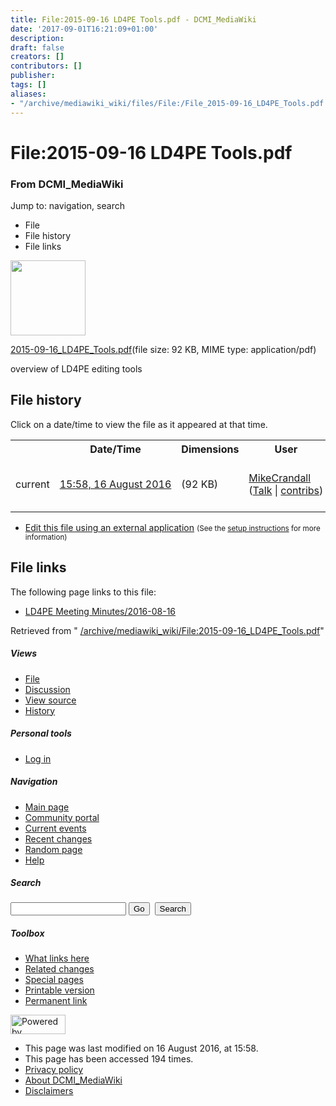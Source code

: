 ```yaml
---
title: File:2015-09-16 LD4PE Tools.pdf - DCMI_MediaWiki
date: '2017-09-01T16:21:09+01:00'
description: 
draft: false
creators: []
contributors: []
publisher: 
tags: []
aliases:
- "/archive/mediawiki_wiki/files/File:/File_2015-09-16_LD4PE_Tools.pdf.html"
---
```


<a id="top"></a>
# File:2015-09-16 LD4PE Tools.pdf

### From DCMI\_MediaWiki

Jump to: navigation, search
<!-- start content -->
- File
- File history
- File links

 [<img alt="" src="/skins/common/images/icons/fileicon-pdf.png" width="120" height="120">](/archive/mediawiki_wiki/files/2015-09-16_LD4PE_Tools.pdf)

[2015-09-16\_LD4PE\_Tools.pdf](/archive/mediawiki_wiki/files/2015-09-16_LD4PE_Tools.pdf "2015-09-16 LD4PE Tools.pdf")‎(file size: 92 KB, MIME type: application/pdf)

overview of LD4PE editing tools

<!-- 
NewPP limit report
Preprocessor node count: 1/1000000
Post-expand include size: 0/2097152 bytes
Template argument size: 0/2097152 bytes
Expensive parser function count: 0/100
-->
## File history

Click on a date/time to view the file as it appeared at that time.

<table class="wikitable filehistory">
  <tr>
    <td></td>
    <th>Date/Time</th>
    <th>Dimensions</th>
    <th>User</th>
    <th>Comment</th>
  </tr>
  <tr>
    <td>current</td>
    <td class="filehistory-selected" style="white-space: nowrap;"><a href="/archive/mediawiki_wiki/files/2015-09-16_LD4PE_Tools.pdf">15:58, 16 August 2016</a></td>
    <td> <span style="white-space: nowrap;">(92 KB)</span>
    </td>
    <td>
      <a href="/index.php?title=User:MikeCrandall&amp;action=edit&amp;redlink=1" class="new mw-userlink" title="User:MikeCrandall (page does not exist)">MikeCrandall</a> <span style="white-space: nowrap;"> <span class="mw-usertoollinks">(<a href="/index.php?title=User_talk:MikeCrandall&amp;action=edit&amp;redlink=1" class="new" title="User talk:MikeCrandall (page does not exist)">Talk</a> | <a href="/index.php/Special:Contributions/MikeCrandall" title="Special:Contributions/MikeCrandall">contribs</a>)</span></span>
    </td>
    <td> <span class="comment">(overview of LD4PE editing tools)</span>
    </td>
  </tr>
</table>

  

- [Edit this file using an external application](/index.php?title=File:2015-09-16_LD4PE_Tools.pdf&action=edit&externaledit=true&mode=file "File:2015-09-16 LD4PE Tools.pdf") <small>(See the <a href="http://www.mediawiki.org/wiki/Manual:External_editors" class="external text" rel="nofollow">setup instructions</a> for more information)</small>

## File links

The following page links to this file:

- [LD4PE Meeting Minutes/2016-08-16](/index.php/LD4PE_Meeting_Minutes/2016-08-16 "LD4PE Meeting Minutes/2016-08-16")

Retrieved from " [/archive/mediawiki_wiki/File:2015-09-16\_LD4PE\_Tools.pdf](/archive/mediawiki_wiki/files/File:/File:2015-09-16_LD4PE_Tools.pdf.html)"

<!-- end content -->

##### Views

- [File](/archive/mediawiki_wiki/files/File:/File:2015-09-16_LD4PE_Tools.pdf.html "View the file page [c]")
- [Discussion](/index.php?title=File_talk:2015-09-16_LD4PE_Tools.pdf&action=edit&redlink=1 "Discussion about the content page [t]")
- [View source](/index.php?title=File:2015-09-16_LD4PE_Tools.pdf&action=edit "This page is protected.
You can view its source [e]")
- [History](/index.php?title=File:2015-09-16_LD4PE_Tools.pdf&action=history "Past revisions of this page [h]")

##### Personal tools

- [Log in](/index.php?title=Special:UserLogin&returnto=File:2015-09-16_LD4PE_Tools.pdf "You are encouraged to log in; however, it is not mandatory [o]")

<script type="text/javascript"> if (window.isMSIE55) fixalpha(); </script>

##### Navigation

- [Main page](/index.php/Main_Page "Visit the main page [z]")
- [Community portal](/index.php/DCMI_MediaWiki:Community_portal "About the project, what you can do, where to find things")
- [Current events](/index.php/DCMI_MediaWiki:Current_events "Find background information on current events")
- [Recent changes](/index.php/Special:RecentChanges "The list of recent changes in the wiki [r]")
- [Random page](/index.php/Special:Random "Load a random page [x]")
- [Help](/index.php/Help:Contents "The place to find out")

##### <label for="searchInput">Search</label>

<form action="/index.php" id="searchform">
				<input type="hidden" name="title" value="Special:Search">
				<input id="searchInput" title="Search DCMI_MediaWiki" accesskey="f" type="search" name="search">
				<input type="submit" name="go" class="searchButton" id="searchGoButton" value="Go" title="Go to a page with this exact name if exists"> 
				<input type="submit" name="fulltext" class="searchButton" id="mw-searchButton" value="Search" title="Search the pages for this text">
			</form>

##### Toolbox

- [What links here](/index.php/Special:WhatLinksHere/File:2015-09-16_LD4PE_Tools.pdf "List of all wiki pages that link here [j]")
- [Related changes](/index.php/Special:RecentChangesLinked/File:2015-09-16_LD4PE_Tools.pdf "Recent changes in pages linked from this page [k]")
- [Special pages](/index.php/Special:SpecialPages "List of all special pages [q]")
- [Printable version](/index.php?title=File:2015-09-16_LD4PE_Tools.pdf&printable=yes "Printable version of this page [p]")
- [Permanent link](/index.php?title=File:2015-09-16_LD4PE_Tools.pdf&oldid=10060 "Permanent link to this revision of the page")

<!-- end of the left (by default at least) column -->

 [<img src="/skins/common/images/poweredby_mediawiki_88x31.png" height="31" width="88" alt="Powered by MediaWiki">](http://www.mediawiki.org/)

- This page was last modified on 16 August 2016, at 15:58.
- This page has been accessed 194 times.
- [Privacy policy](/index.php/DCMI_MediaWiki:Privacy_policy "DCMI MediaWiki:Privacy policy")
- [About DCMI\_MediaWiki](/index.php/DCMI_MediaWiki:About "DCMI MediaWiki:About")
- [Disclaimers](/index.php/DCMI_MediaWiki:General_disclaimer "DCMI MediaWiki:General disclaimer")

<script>if (window.runOnloadHook) runOnloadHook();</script><!-- Served in 0.458 secs. -->
